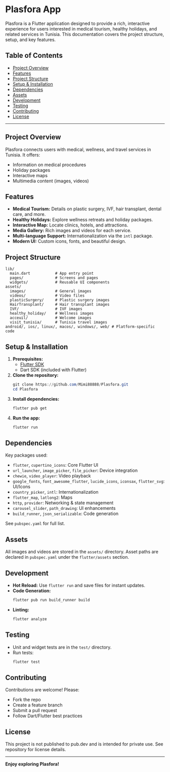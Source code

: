 # Plasfora App

Plasfora is a Flutter application designed to provide a rich, interactive experience for users interested in medical tourism, healthy holidays, and related services in Tunisia. This documentation covers the project structure, setup, and key features.

## Table of Contents
- [Project Overview](#project-overview)
- [Features](#features)
- [Project Structure](#project-structure)
- [Setup & Installation](#setup--installation)
- [Dependencies](#dependencies)
- [Assets](#assets)
- [Development](#development)
- [Testing](#testing)
- [Contributing](#contributing)
- [License](#license)

---

## Project Overview
Plasfora connects users with medical, wellness, and travel services in Tunisia. It offers:
- Information on medical procedures
- Holiday packages
- Interactive maps
- Multimedia content (images, videos)

## Features
- **Medical Tourism:** Details on plastic surgery, IVF, hair transplant, dental care, and more.
- **Healthy Holidays:** Explore wellness retreats and holiday packages.
- **Interactive Map:** Locate clinics, hotels, and attractions.
- **Media Gallery:** Rich images and videos for each service.
- **Multi-language Support:** Internationalization via the `intl` package.
- **Modern UI:** Custom icons, fonts, and beautiful design.

## Project Structure
```
lib/
  main.dart           # App entry point
  pages/              # Screens and pages
  widgets/            # Reusable UI components
assets/
  images/             # General images
  videos/             # Video files
  plasticSurgery/     # Plastic surgery images
  HairTransplant/     # Hair transplant images
  IVF/                # IVF images
  healthy_holiday/    # Wellness images
  acceuil/            # Welcome images
  visit_tunisia/      # Tunisia travel images
android/, ios/, linux/, macos/, windows/, web/ # Platform-specific code
```

## Setup & Installation
1. **Prerequisites:**
   - [Flutter SDK](https://flutter.dev/docs/get-started/install)
   - Dart SDK (included with Flutter)
2. **Clone the repository:**
   ```powershell
   git clone https://github.com/Mimi88888/Plasfora.git
   cd Plasfora
   ```
3. **Install dependencies:**
   ```powershell
   flutter pub get
   ```
4. **Run the app:**
   ```powershell
   flutter run
   ```

## Dependencies
Key packages used:
- `flutter`, `cupertino_icons`: Core Flutter UI
- `url_launcher`, `image_picker`, `file_picker`: Device integration
- `chewie`, `video_player`: Video playback
- `google_fonts`, `font_awesome_flutter`, `lucide_icons`, `iconsax`, `flutter_svg`: UI/Icons
- `country_picker`, `intl`: Internationalization
- `flutter_map`, `latlong2`: Maps
- `http`, `provider`: Networking & state management
- `carousel_slider`, `path_drawing`: UI enhancements
- `build_runner`, `json_serializable`: Code generation

See `pubspec.yaml` for full list.

## Assets
All images and videos are stored in the `assets/` directory. Asset paths are declared in `pubspec.yaml` under the `flutter/assets` section.

## Development
- **Hot Reload:** Use `flutter run` and save files for instant updates.
- **Code Generation:**
  ```powershell
  flutter pub run build_runner build
  ```
- **Linting:**
  ```powershell
  flutter analyze
  ```

## Testing
- Unit and widget tests are in the `test/` directory.
- Run tests:
  ```powershell
  flutter test
  ```

## Contributing
Contributions are welcome! Please:
- Fork the repo
- Create a feature branch
- Submit a pull request
- Follow Dart/Flutter best practices

## License
This project is not published to pub.dev and is intended for private use. See repository for license details.

---

**Enjoy exploring Plasfora!**
